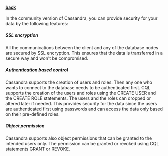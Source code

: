 #### [back](admin_main.md)


In the community version of Cassandra, you can provide security for your data by the following features:


##### SSL encryption

All the communications between the client and any of the database nodes are secured by SSL encryption. This ensures that the data is transferred in a secure way and won't be compromised. 


##### Authentication based control

Cassandra supports the creation of users and roles. Then any one who wants to connect to the database needs to be authenticated first. CQL supports the creation of the users and roles using the CREATE USER and the CREATE ROLE statements. The users and the roles can dropped or altered later if needed. This provides security for the data since the users are authenticated first using passwords and can access the data only based on their pre-defined roles.


##### Object permission

Cassandra supports also object permissions that can be granted to the intended users only. The permission can be granted or revoked using CQL statements GRANT or REVOKE.  
